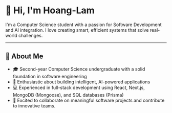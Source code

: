 <!--
**lhlam2515/lhlam2515** is a ✨ _special_ ✨ repository because its `README.md` (this file) appears on your GitHub profile.

Here are some ideas to get you started:

- 🔭 I’m currently working on ...
- 🌱 I’m currently learning ...
- 👯 I’m looking to collaborate on ...
- 🤔 I’m looking for help with ...
- 💬 Ask me about ...
- 📫 How to reach me: ...
- 😄 Pronouns: ...
- ⚡ Fun fact: ...
-->

# 👋 Hi, I'm Hoang-Lam

I'm a Computer Science student with a passion for Software Development and AI integration. I love creating smart, efficient systems that solve real-world challenges.

---

## 🚀 About Me

- 🎓 Second-year Computer Science undergraduate with a solid foundation in software engineering
- 🤖 Enthusiastic about building intelligent, AI-powered applications
- 💻 Experienced in full-stack development using React, Next.js, MongoDB (Mongoose), and SQL databases (Prisma)
- 🤝 Excited to collaborate on meaningful software projects and contribute to innovative teams.




